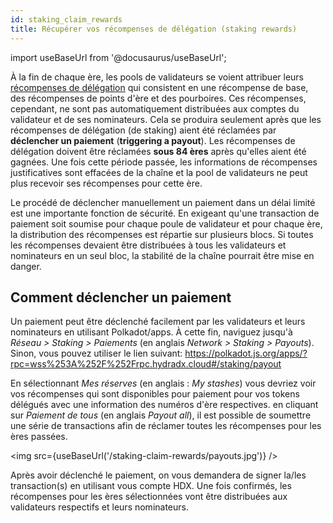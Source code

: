 ```yaml
---
id: staking_claim_rewards
title: Récupérer vos récompenses de délégation (staking rewards)
---
```


import useBaseUrl from '@docusaurus/useBaseUrl';

À la fin de chaque ère, les pools de validateurs se voient attribuer leurs [récompenses de délégation](/staking_rewards) qui consistent en une récompense de base, des récompenses de points d'ère et des pourboires. Ces récompenses, cependant, ne sont pas automatiquement distribuées aux comptes du validateur et de ses nominateurs. Cela se produira seulement après que les récompenses de délégation (de staking) aient été réclamées par **déclencher un paiement** (**triggering a payout**). Les récompenses de délégation doivent être réclamées **sous 84 ères**  après qu'elles aient été gagnées. Une fois cette période passée, les informations de récompenses justificatives sont effacées de la chaîne et la pool de validateurs ne peut plus recevoir ses récompenses pour cette ère.

Le procédé de déclencher manuellement un paiement dans un délai limité est une importante fonction de sécurité. En exigeant qu'une transaction de paiement soit soumise pour chaque poule de validateur et pour chaque ère, la distribution des récompenses est répartie sur plusieurs blocs. Si toutes les récompenses devaient être distribuées à tous les validateurs et nominateurs en un seul bloc, la stabilité de la chaîne pourrait être mise en danger.

## Comment déclencher un paiement
Un paiement peut être déclenché facilement par les validateurs et leurs nominateurs en utilisant Polkadot/apps. À cette fin, naviguez jusqu'à *Réseau > Staking > Paiements* (en anglais *Network > Staking > Payouts*). Sinon, vous pouvez utiliser le lien suivant:
https://polkadot.js.org/apps/?rpc=wss%253A%252F%252Frpc.hydradx.cloud#/staking/payout


En sélectionnant *Mes réserves* (en anglais : *My stashes*) vous devriez voir vos récompenses qui sont disponibles pour paiement pour vos tokens délégués avec une information des numéros d'ère respectives. en cliquant sur *Paiement de tous* (en anglais *Payout all*), il est possible de soumettre une série de transactions afin de réclamer toutes les récompenses pour les ères passées.

<img src={useBaseUrl('/staking-claim-rewards/payouts.jpg')} />

Après avoir déclenché le paiement, on vous demandera de signer la/les transaction(s) en utilisant vous compte HDX. Une fois confirmés, les récompenses pour les ères sélectionnées vont être distribuées aux validateurs respectifs et leurs nominateurs.
